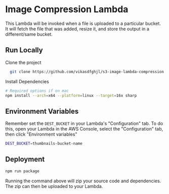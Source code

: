 # Image Compression Lambda

This Lambda will be invoked when a file is uploaded to a particular bucket. It will fetch the file that was added, resize it, and store the output in a different/same bucket.

## Run Locally

Clone the project

```bash
  git clone https://github.com/vikasdfghjl/s3-image-lambda-compression.git
```

Install Dependencies

```bash
# Required options if on mac
npm install --arch=x64 --platform=linux --target=16x sharp
```

## Environment Variables

Remember set the `DEST_BUCKET` in your Lambda's "Configuration" tab. To do this, open your Lambda in the AWS Console, select the "Configuration" tab, then click "Environment variables"

```bash
DEST_BUCKET=thumbnails-bucket-name
```

## Deployment

```bash
npm run package
```

Running the command above will zip your source code and dependencies. The zip can then be uploaded to your Lambda.
